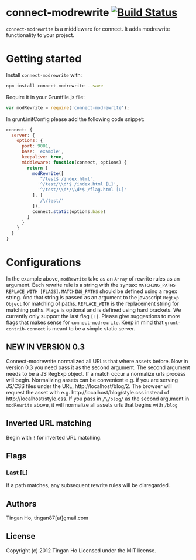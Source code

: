connect-modrewrite [![Build Status](https://travis-ci.org/tinganho/connect-modrewrite.png)](https://travis-ci.org/tinganho/connect-modrewrite)
========================
`connect-modrewrite` is a middleware for connect. It adds modrewrite functionality to your project.

# Getting started
Install `connect-modrewrite` with:
```bash
npm install connect-modrewrite --save
```

Require it in your Gruntfile.js file:

```javascript
var modRewrite = require('connect-modrewrite');
```
In grunt.initConfig please add the following code snippet:

```javascript
connect: {
  server: {
    options: {
      port: 9001,
      base: 'example',
      keepalive: true,
      middleware: function(connect, options) {
        return [
          modRewrite([
            '^/test$ /index.html',
            '^/test/\\d*$ /index.html [L]',
            '^/test/\\d*/\\d*$ /flag.html [L]'
          ], [
            '/\/test/'
          ]),
          connect.static(options.base)
        ]
      }
    }
  }
}
```

# Configurations
In the example above, `modRewrite` take as an `Array` of rewrite rules as an argument.
Each rewrite rule is a string with the syntax:
`MATCHING_PATHS REPLACE_WITH [FLAGS]`.
`MATCHING_PATHS` should be defined using a regex string. And that string is passed as an argument to the javascript `RegExp Object` for matching of paths. `REPLACE_WITH` is the replacement string for matching paths. Flags is optional and is defined using hard brackets. We currently only support the last flag `[L]`. Please give suggestions to more flags that makes sense for `connect-modrewrite`. Keep in mind that `grunt-contrib-connect` is meant to be a simple static server.

## NEW IN VERSION 0.3
Connect-modrewrite normalized all URL:s that where assets before. Now in version 0.3 you need pass it as the second argument. The second argument needs to be a JS RegExp object. If a match occur a normalize urls process will begin. Normalizing assets can be convenient e.g. if you are serving JS/CSS files under the URL, http://localhost/blog/2. The browser will request the asset with e.g. http://localhost/blog/style.css instead of http://localhost/style.css. If you pass in `/\/blog/` as the second argument in `modRewrite` above, it will normalize all assets urls that begins with `/blog`

## Inverted URL matching
Begin with `!` for inverted URL matching.

## Flags
### Last [L]
If a path matches, any subsequent rewrite rules will be disregarded.

## Authors
Tingan Ho, tingan87[at]gmail.com

## License
Copyright (c) 2012 Tingan Ho
Licensed under the MIT license.
